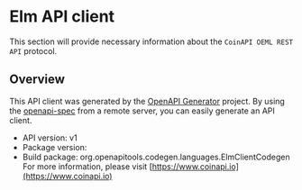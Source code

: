 # Elm API client

This section will provide necessary information about the `CoinAPI OEML REST API` protocol.


## Overview
This API client was generated by the [OpenAPI Generator](https://openapi-generator.tech) project. By using the [openapi-spec](https://github.com/OAI/OpenAPI-Specification) from a remote server, you can easily generate an API client.

- API version: v1
- Package version: 
- Build package: org.openapitools.codegen.languages.ElmClientCodegen
For more information, please visit [https://www.coinapi.io](https://www.coinapi.io)
